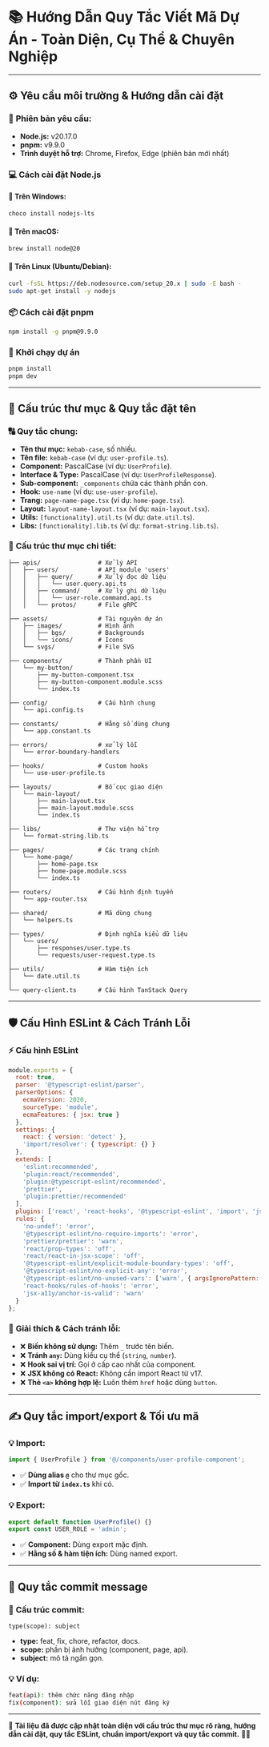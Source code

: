 # 📚 **Hướng Dẫn Quy Tắc Viết Mã Dự Án - Toàn Diện, Cụ Thể & Chuyên Nghiệp**

---

## ⚙️ **Yêu cầu môi trường & Hướng dẫn cài đặt**

### 🔧 **Phiên bản yêu cầu:**
- **Node.js:** v20.17.0
- **pnpm:** v9.9.0
- **Trình duyệt hỗ trợ:** Chrome, Firefox, Edge (phiên bản mới nhất)

### 💻 **Cách cài đặt Node.js**

#### 🔵 **Trên Windows:**
```bash
choco install nodejs-lts
```

#### 🍏 **Trên macOS:**
```bash
brew install node@20
```

#### 🐧 **Trên Linux (Ubuntu/Debian):**
```bash
curl -fsSL https://deb.nodesource.com/setup_20.x | sudo -E bash -
sudo apt-get install -y nodejs
```

### 📦 **Cách cài đặt pnpm**
```bash
npm install -g pnpm@9.9.0
```

### 🚀 **Khởi chạy dự án**
```bash
pnpm install
pnpm dev
```

---

## 📂 **Cấu trúc thư mục & Quy tắc đặt tên**

### 🔠 **Quy tắc chung:**
- **Tên thư mục:** `kebab-case`, số nhiều.
- **Tên file:** `kebab-case` (ví dụ: `user-profile.ts`).
- **Component:** PascalCase (ví dụ: `UserProfile`).
- **Interface & Type:** PascalCase (ví dụ: `UserProfileResponse`).
- **Sub-component:** `_components` chứa các thành phần con.
- **Hook:** `use-name` (ví dụ: `use-user-profile`).
- **Trang:** `page-name-page.tsx` (ví dụ: `home-page.tsx`).
- **Layout:** `layout-name-layout.tsx` (ví dụ: `main-layout.tsx`).
- **Utils:** `[functionality].util.ts` (ví dụ: `date.util.ts`).
- **Libs:** `[functionality].lib.ts` (ví dụ: `format-string.lib.ts`).

### 📁 **Cấu trúc thư mục chi tiết:**
```
├── apis/                # Xử lý API
│   ├── users/           # API module 'users'
│   │   ├── query/       # Xử lý đọc dữ liệu
│   │   │   └── user.query.api.ts
│   │   ├── command/     # Xử lý ghi dữ liệu
│   │   │   └── user-role.command.api.ts
│   │   └── protos/      # File gRPC
│
├── assets/              # Tài nguyên dự án
│   ├── images/          # Hình ảnh
│   │   ├── bgs/         # Backgrounds
│   │   └── icons/       # Icons
│   └── svgs/            # File SVG
│
├── components/          # Thành phần UI
│   └── my-button/
│       ├── my-button-component.tsx
│       ├── my-button-component.module.scss
│       └── index.ts
│
├── config/              # Cấu hình chung
│   └── api.config.ts
│
├── constants/           # Hằng số dùng chung
│   └── app.constant.ts
│
├── errors/              # xử lý lỗi
│   └── error-boundary-handlers
│
├── hooks/               # Custom hooks
│   └── use-user-profile.ts
│
├── layouts/             # Bố cục giao diện
│   └── main-layout/
│       ├── main-layout.tsx
│       ├── main-layout.module.scss
│       └── index.ts
│
├── libs/                # Thư viện hỗ trợ
│   └── format-string.lib.ts
│
├── pages/               # Các trang chính
│   └── home-page/
│       ├── home-page.tsx
│       ├── home-page.module.scss
│       └── index.ts
│
├── routers/             # Cấu hình định tuyến
│   └── app-router.tsx
│
├── shared/              # Mã dùng chung
│   └── helpers.ts
│
├── types/               # Định nghĩa kiểu dữ liệu
│   └── users/
│       ├── responses/user.type.ts
│       └── requests/user-request.type.ts
│
├── utils/               # Hàm tiện ích
│   └── date.util.ts
│
└── query-client.ts      # Cấu hình TanStack Query
```

---

## 🛡️ **Cấu Hình ESLint & Cách Tránh Lỗi**

### ⚡ **Cấu hình ESLint**
```javascript
module.exports = {
  root: true,
  parser: '@typescript-eslint/parser',
  parserOptions: {
    ecmaVersion: 2020,
    sourceType: 'module',
    ecmaFeatures: { jsx: true }
  },
  settings: {
    react: { version: 'detect' },
    'import/resolver': { typescript: {} }
  },
  extends: [
    'eslint:recommended',
    'plugin:react/recommended',
    'plugin:@typescript-eslint/recommended',
    'prettier',
    'plugin:prettier/recommended'
  ],
  plugins: ['react', 'react-hooks', '@typescript-eslint', 'import', 'jsx-a11y', 'prettier'],
  rules: {
    'no-undef': 'error',
    '@typescript-eslint/no-require-imports': 'error',
    'prettier/prettier': 'warn',
    'react/prop-types': 'off',
    'react/react-in-jsx-scope': 'off',
    '@typescript-eslint/explicit-module-boundary-types': 'off',
    '@typescript-eslint/no-explicit-any': 'error',
    '@typescript-eslint/no-unused-vars': ['warn', { argsIgnorePattern: '^_' }],
    'react-hooks/rules-of-hooks': 'error',
    'jsx-a11y/anchor-is-valid': 'warn'
  }
};
```

### 🚫 **Giải thích & Cách tránh lỗi:**
- ❌ **Biến không sử dụng:** Thêm `_` trước tên biến.
- ❌ **Tránh `any`:** Dùng kiểu cụ thể (`string`, `number`).
- ❌ **Hook sai vị trí:** Gọi ở cấp cao nhất của component.
- ❌ **JSX không có React:** Không cần import React từ v17.
- ❌ **Thẻ `<a>` không hợp lệ:** Luôn thêm `href` hoặc dùng `button`.

---

## ✍️ **Quy tắc import/export & Tối ưu mã**

### 💡 **Import:**
```typescript
import { UserProfile } from '@/components/user-profile-component';
```
- ✅ **Dùng alias `@`** cho thư mục gốc.
- ✅ **Import từ `index.ts`** khi có.

### 💡 **Export:**
```typescript
export default function UserProfile() {}
export const USER_ROLE = 'admin';
```
- ✅ **Component:** Dùng export mặc định.
- ✅ **Hằng số & hàm tiện ích:** Dùng named export.

---

## 📝 **Quy tắc commit message**

### 📜 **Cấu trúc commit:**
```
type(scope): subject
```
- **type:** feat, fix, chore, refactor, docs.
- **scope:** phần bị ảnh hưởng (component, page, api).
- **subject:** mô tả ngắn gọn.

### 💡 **Ví dụ:**
```bash
feat(api): thêm chức năng đăng nhập
fix(component): sửa lỗi giao diện nút đăng ký
```

---

📌 **Tài liệu đã được cập nhật toàn diện với cấu trúc thư mục rõ ràng, hướng dẫn cài đặt, quy tắc ESLint, chuẩn import/export và quy tắc commit.** 🚀✨
